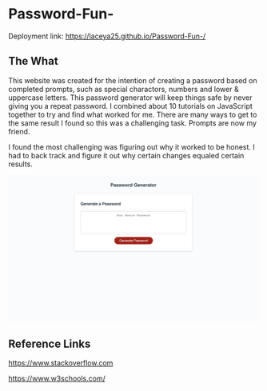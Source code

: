 # Password-Fun-

Deployment link: https://laceya25.github.io/Password-Fun-/

## The What 

This website was created for the intention of creating a password based on completed prompts, such as special charactors, numbers and lower & uppercase letters. This password generator will keep things safe by never giving you a repeat password. I combined about 10 tutorials on JavaScript together to try and find what worked for me. There are many ways to get to the same result I found so this was a challenging task. Prompts are now my friend.

I found the most challenging was figuring out why it worked to be honest. I had to back track and figure it out why certain changes equaled certain results. 


![Alt text](./Images/Screenshot%202023-01-15%20at%201.59.32%20PM.png)

## Reference Links 

https://www.stackoverflow.com

https://www.w3schools.com/